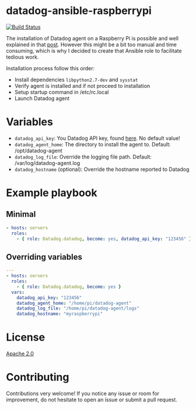 datadog-ansible-raspberrypi
===========================

[![Build Status](https://travis-ci.org/eplanet/ansible-datadog-raspberrypi.svg?branch=master)](https://travis-ci.org/eplanet/ansible-datadog-raspberrypi)

The installation of Datadog agent on a Raspberry Pi is possible and well explained in that [post](https://help.datadoghq.com/hc/en-us/articles/208163513-Deploying-the-Agent-on-RaspberryPI). However this might be a bit too manual and time consuming, which is why I decided to create that Ansible role to facilitate tedious work.

Installation process follow this order:
- Install dependencies `libpython2.7-dev` and `sysstat`
- Verify agent is installed and if not proceed to installation
- Setup startup command in /etc/rc.local
- Launch Datadog agent

# Variables
- `datadog_api_key`: You Datadog API key, found [here](https://app.datadoghq.com/account/settings#api). No default value!
- `datadog_agent_home`: The directory to install the agent to. Default: /opt/datadog-agent
- `datadog_log_file`: Override the logging file path. Default: /var/log/datadog-agent.log
- `datadog_hostname` (optional): Override the hostname reported to Datadog

# Example playbook
## Minimal
```yaml
- hosts: servers
  roles:
    - { role: Datadog.datadog, become: yes, datadog_api_key: "123456" }
```

## Overriding variables
```yaml
---
- hosts: servers
  roles:
    - { role: Datadog.datadog, become: yes }
  vars:
    datadog_api_key: "123456"
    datadog_agent_home: "/home/pi/datadog-agent"
    datadog_log_file: "/home/pi/datadog-agent/logs"
    datadog_hostname: "myraspberrypi"
```

# License
[Apache 2.0](LICENSE)

# Contributing
Contributions very welcome! If you notice any issue or room for improvement, do not hesitate to open an issue or submit a pull request.
